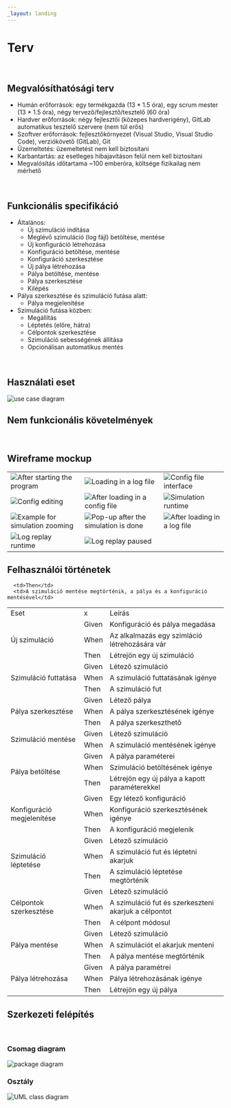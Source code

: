 ```yaml
---
_layout: landing
---
```


# Terv

<br>

## Megvalósíthatósági terv
- Humán erőforrások: egy termékgazda (13 * 1.5 óra), egy scrum mester (13 * 1.5 óra), négy tervező/fejlesztő/tesztelő (60 óra)
- Hardver erőforrások: négy fejlesztői (közepes hardverigény), GitLab automatikus tesztelő szervere (nem túl erős)
- Szoftver erőforrások: fejlesztőkörnyezet (Visual Studio, Visual Studio Code), verziókövető (GitLab), Git
- Üzemeltetés: üzemeltetést nem kell biztosítani
- Karbantartás: az esetleges hibajavításon felül nem kell biztosítani
- Megvalósítás időtartama ~100 emberóra, költsége fizikailag nem mérhető

<br>

## Funkcionális specifikáció
- Általános:
    - Új szimuláció indítása
    - Meglévő szimuláció (log fájl) betöltése, mentése
    - Új konfiguráció létrehozása
    - Konfiguráció betöltése, mentése
    - Konfiguráció szerkesztése
    - Új pálya létrehozása
    - Pálya betöltése, mentése
    - Pálya szerkesztése
    - Kilépés
- Pálya szerkesztése és szimuláció futása alatt:
    - Pálya megjelenítése
- Szimuláció futása közben:
    - Megállítás
    - Léptetés (előre, hátra)
    - Célpontok szerkesztése
    - Szimuláció sebességének állítása
    - Opcionálisan automatikus mentés


<br>

## Használati eset

![use case diagram](https://www.plantuml.com/plantuml/svg/bPQ_ZjGm4CPxFuLrD5p1FS0MwCILIEZ4mGEOP3RhYsD7zWH1q3q4BTsMAQYGU06BzsBnibA6dSo6RVtDR_vySvExJMWY3ftJGuBA950EjgWnw6YR7UhQHgZG1gzIQtrlekbq5toeTZ5qeBV67K9CXI7gzzeaVVKEOfUdjZ5ZRQxKds3Z6mVwOOJOGXhnrrVzHUd3x_dhuBUs6MBULpR_qEcao5E2Q_tipjI0hzm0H_LzthlFvfBgBa-k3nv3AoYVL17Fghk7EDg357nbpQc-Xz5sW_jRtGV0_DFnMQco0xyWozyUTPf9pnHqBd9cLYldRecOQCYCfOmdZPofBwApDq9mUS88kp3cVJBNN3l_IihlWZKtBrxoVMoqzHz32wi0j0u19FfVK7HUD5uC5Smb27wt2eAQGQBu07vFQ3frPdE9P6sbiRmnQuENzfWVba2IxLqFAuTaTaI8bTmDeHX6i1qG3PPNwSOKKe_0_m4gTIbrQL98lT5zX0fgM0lYTvXYn7OBIBhU6msV47ozWi9FYbAKakyHZw82qfwmClzBMucJlvzpeDpawMav_cc-v6_oD08kVC8xQ1x1WS_VZv2ZwArfCU_Z-Qkwv6Rv7-HG8elWBw4y5dvoCdLXFZUhwvBsMgQGGtCBlXuwftu3)

## Nem funkcionális követelmények

<br>

## Wireframe mockup

|   |   |   |
|---|---|---|
| ![After starting the program](~/images/wireframe/load_in.png) | ![Loading in a log file](~/images/wireframe/load_log_file.png) | ![Config file interface](~/images/wireframe/load_conf.png) |
| ![Config editing](~/images/wireframe/edit_conf.png) | ![After loading in a config file](~/images/wireframe/after_config.png) | ![Simulation runtime](~/images/wireframe/simulation_runtime.png) |
| ![Example for simulation zooming](~/images/wireframe/simulation_zooming.png) | ![Pop-up after the simulation is done](~/images/wireframe/simulation_done.png) | ![After loading in a log file](~/images/wireframe/after_log.png) |
| ![Log replay runtime](~/images/wireframe/log_replay_runtime.png) | ![Log replay paused](~/images/wireframe/log_replay_paused.png) | |





## Felhasználói történetek

<table>
  <tr>
      <td>Eset</td>
      <td>x</td>
      <td>Leírás</td>
  </tr>
  <tr>
      <td rowspan=3>Új szimuláció</td>
      <td>Given</td>
      <td>Konfiguráció és pálya megadása</td>
  </tr>
  <tr>
      <td>When</td>
      <td>Az alkalmazás egy szimláció létrehozására vár</td>
  </tr>
  <tr>
      <td>Then</td>
      <td>Létrejön egy új szimuláció</td>
  </tr>
  <tr>
      <td rowspan=3>Szimuláció futtatása</td>
      <td>Given</td>
      <td>Létező szimuláció</td>
  </tr>
  <tr>
      <td>When</td>
      <td>A szimuláció futtatásának igénye</td>
  </tr>
  <tr> 
      <td>Then</td>
      <td>A szimuláció fut</td>
  </tr>
  <tr>
      <td rowspan=3>Pálya szerkesztése</td>
      <td>Given</td>
      <td>Létező pálya</td>
  </tr>
  <tr>
      <td>When</td>
      <td>A pálya szerkesztésének igénye</td>
  </tr>
  <tr>
      <td>Then</td>
      <td>A pálya szerkeszthető</td>
  </tr>
  <tr>
      <td rowspan=3>Szimuláció mentése</td>
      <td>Given</td>
      <td>Létező szimuláció</td>
  </tr>
  <tr>
      <td>When</td>
      <td>A szimuláció mentésének igénye</td>
  </tr>
  <tr>
       
      <td>Then</td>
      <td>A szimuláció mentése megtörténik, a pálya és a konfiguráció mentésével</td>
  </tr>
  <tr>
      <td rowspan=3>Pálya betöltése</td>
      <td>Given</td>
      <td>A pálya paraméterei</td>
  </tr>
  <tr>
      <td>When</td>
      <td>Szimuláció betöltésének igénye</td>
  </tr>
  <tr> 
      <td>Then</td>
      <td>Létrejön egy új pálya a kapott paraméterekkel</td>
  </tr>
  <tr>
      <td rowspan=3>Konfiguráció megjelenítése</td>
      <td>Given</td>
      <td>Egy létező konfiguráció</td>
  </tr>
  <tr>
      <td>When</td>
      <td>Konfiguráció szerkesztésének igénye</td>
  </tr>
  <tr>
      <td>Then</td>
      <td>A konfiguráció megjelenik</td>
  </tr>
  <tr>
      <td rowspan=3>Szimuláció léptetése</td>
      <td>Given</td>
      <td>Létező szimuláció</td>
  </tr>
  <tr>
      <td>When</td>
      <td>A szimuláció fut és léptetni akarjuk</td>
  </tr>
  <tr>
      <td>Then</td>
      <td>A szimuláció léptetése megtörténik</td>
  </tr>
  <tr>
      <td rowspan=3>Célpontok szerkesztése</td>
      <td>Given</td>
      <td>Létező szimuláció</td>
  </tr>
  <tr>
      <td>When</td>
      <td>A szimuláció fut és szerkeszteni akarjuk a célpontot</td>
  </tr>
  <tr>
      <td>Then</td>
      <td>A célpont módosul</td>
  </tr>
  <tr>
      <td rowspan=3>Pálya mentése</td>
      <td>Given</td>
      <td>Létező szimuláció</td>
  </tr>
  <tr>
      <td>When</td>
      <td>A szimulációt el akarjuk menteni</td>
  </tr>
  <tr>
      <td>Then</td>
      <td>A pálya mentése megtörténik</td>
  </tr>
  <tr>
      <td rowspan=3>Pálya létrehozása</td>
      <td>Given</td>
      <td>A pálya paramétrei</td>
  </tr>
  <tr>
      <td>When</td>
      <td>Pálya létrehozásának igénye</td>
  </tr>
  <tr>
      <td>Then</td>
      <td>Létrejön egy új pálya</td>
  </tr>
</table>


## Szerkezeti felépítés

<br>

### Csomag diagram

![package diagram](https://www.plantuml.com/plantuml/svg/LL7DZgCm3BxdAVm2lC5grGLrJqLQXOhBQWuUS9ce8Ob2cAggvjt7nPG9EVdxoMSxEKm9Ovf72vKVWtVaafgknWMCE4BtuffqjmIHkeHkiAHKmEwA0q5hw0OF1NoCInGls17y2K5zxJsrxycknlyRKU94Ru0Jj7KfKcF6sM8otcscnT2qjHWq1OltlQXPpFfjlVQ1bNV9MqjH0giyxwd57r6_HF_kap12d34E9CnPcECdEI6E-Gp_A4vcIkGwWWUiHswK7cE_t5XtvkONCopCslVaXx_6ojESdh5D1KNlRwxu3Lhf72YzWJFxsXf-5NCebXVLEHBnvUNrTGPvOSM_1cncnCOCiKy6uFeeLJJ3Hs9Oxb2r5qyyg4HmgGxa-dcqtm00)

### Osztály
![UML class diagram](https://www.plantuml.com/plantuml/svg/fLTHSzie47xNhs3w92VopBMFdKxRn6ckkMcdcSXtUUZq0KiRcKO23QoS-5pVRpz0ia6O-3npUOWmtyV7xh8iy54XbTWrDPdLLAahHYj9cqGzCjvItIA5wRv0b6pH8TmKWkViRo2_9KdIqkAHLa1U_SNWwHNP98IGdayksfPijbv7pfgkfiW4lsUy54zZz0xQcguTiWt4lueIwl4C--vBge2yUqSN2YKjyFtxunFln_Lgzk_yLizEtfARcMWQoai7p9QKLp2diW8C2N47Jfp10RHJ44NkG7LD7FgZQzeG64Vj5gHY2e4NC8xRJF07LdccJHlQNhFQJAHGCbuvH2jnV053e8t910qnZbu_LOyl3E5TCzUekeCLq3esy48fLl46EEOeAKArFfJPAAJ8YYqv_o9ecROKbtlIHBTw1uUGU8vV2YfBt-_vkerOUNxFIbm6nfr_1bOjCUpzIkqgwC-tnKyey7lsusGphJbE2fTCVTVYv3aZvhF-aKv6scGZMf0KXTnwsUVvzqLKDkwUXvzMm54P6Tiwyn0fXJI8RNY0pbFEGSvP0mOkHRUemSDR2IicEeDTKGJ3Sqve4wnUAbzdHBx9o12nZ3IgSjwF1bZBKZ3_zuPwZ9ok80ZUQI6Ex0bN2eOjOMm3-K0B60Lwb3RtjAvrUL5QimOKlAyl_jON2u7-LhyfhTUwJm8j1Q_NMyyVKsu7_Fb5rgrGpDZf4nrwnIGK0xnlEzZiCOsOZwVO1-V2Si-yn6OAXLp78EjOglDndH6MaP-xjNmoGYwMCy5HYhe6cH7gT2Od2lMLyxz5SeGsdOnBO8fMoUlj2qYABWGUg8ioUrYRI3YXSOaV-ltrjI8dB-_lWjP7LzSP2KPd8KGTSbpCDC5-FyGe_mo-oXrhug0_ERLWp9ymu6GJpAfsWcVZu-jIxwEy1IZ3CfWNIoWxBQK1Kn2aWypF76dJXcD2AsAxrvsFwIGy5WzJePyXuh1BrRZJzamQikNiX5ZCMM6IorQgpvINjUzmtZKpeT2aC8g65JSSeGe89YWXuQHeEay-yHBAq8W8x-K0n_DVxclsY075O-fsxcH8N7Sgp6XTc1d1R2wNaLQituMH0ZFznaqeKmMyjDuAMty_P0Hsdbt8IerM57ZN34BU4bvdv2uZiupSPsGUqbs9z4Pm8N6f9w9A6wb4PtuyWSBau70vdzMYUBnd2ko1x8d1Cm9NkhcD318THv2dZlNDtTzydBLNr_bXMji0ZIw-OLBlAjMuYBg-mpk4ktzPzP6Wo6tcM4-KRPADM86Kh8JjeNdNZ3EbC_b_2zaRnQX8lJvQWk_UnE4m175uT2dq6EuwuUuJSr2etErwN6ii67lbH81BWKEldS4ydiHqUl1qsGF-QoD9WfVGhsdN7exTa-9qNz5Har0bQfRZEnLBFLNMGNgG_icdqPhjvAD3UjIZ9z72FvNc9ZyzMAct1EtttJ1DP4WFX7HRwNOSjvIE4BT3sBZtZvLZ3FjEE4OOxls9PtSSTrVSOTNjtJRedlQLEqc6ylAhZsvO6K9ujDkJv2FmiclgVm40)